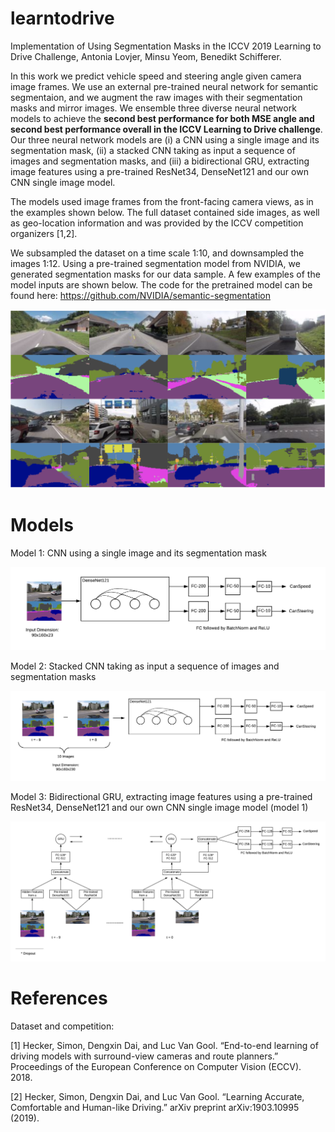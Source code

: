 # learntodrive

Implementation of Using Segmentation Masks in the ICCV 2019 Learning to Drive Challenge, Antonia Lovjer, Minsu Yeom, Benedikt Schifferer. 

In this work we predict vehicle speed and steering angle given camera image frames. We use an external pre-trained neural network for semantic segmentaion, and we augment the raw images with their segmentation masks and mirror images. We ensemble three diverse neural network models to achieve the **second best performance for both MSE angle and second best performance overall in the ICCV Learning to Drive challenge**. Our three neural network models are (i) a CNN using a single image and its segmentation mask, (ii) a stacked CNN taking as input a sequence of images and segmentation masks, and (iii) a bidirectional GRU, extracting image features using a pre-trained ResNet34, DenseNet121 and our own CNN single image model.

The models used image frames from the front-facing camera views, as in the examples shown below. The full dataset contained side images, as well as geo-location information and was provided by the ICCV competition organizers [1,2].

We subsampled the dataset on a time scale 1:10, and downsampled the images 1:12. Using a pre-trained segmentation model from NVIDIA, we generated segmentation masks for our data sample. A few examples of the model inputs are shown below. The code for the pretrained model can be found here: https://github.com/NVIDIA/semantic-segmentation

![Image Examples](https://github.com/AntoniaLovjer/learntodrive/blob/master/images/frontal_images_with_segmentation_example.png)

# Models

Model 1: CNN using a single image and its segmentation mask

![Model 1](https://github.com/AntoniaLovjer/learntodrive/blob/master/images/Network%20Architecture%201%20-%20A.png)

Model 2: Stacked CNN taking as input a sequence of images and segmentation masks

![Model 2](https://github.com/AntoniaLovjer/learntodrive/blob/master/images/Network%20Architecture%201%20-%20B.png)

Model 3: Bidirectional GRU, extracting image features using a pre-trained ResNet34, DenseNet121 and our own CNN single image model (model 1)

![Model 3](https://github.com/AntoniaLovjer/learntodrive/blob/master/images/Network%20Architecture%201%20-%20C.png)

# References

Dataset and competition: <br>

[1] Hecker, Simon, Dengxin Dai, and Luc Van Gool. “End-to-end learning of driving models with surround-view cameras and route planners.” Proceedings of the European Conference on Computer Vision (ECCV). 2018.

[2] Hecker, Simon, Dengxin Dai, and Luc Van Gool. “Learning Accurate, Comfortable and Human-like Driving.” arXiv preprint arXiv:1903.10995 (2019).

